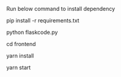 Run below command to install dependency

pip install -r requirements.txt

python flaskcode.py

cd frontend

yarn install

yarn start

